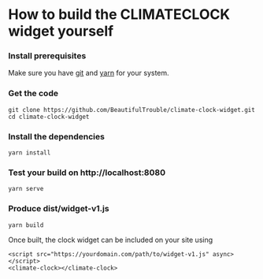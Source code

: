 # How to build the CLIMATECLOCK widget yourself

### Install prerequisites
Make sure you have [git](https://git-scm.com/downloads) and [yarn](https://yarnpkg.com/en/docs/install) for your system.

### Get the code
``` 
git clone https://github.com/BeautifulTrouble/climate-clock-widget.git
cd climate-clock-widget
``` 

### Install the dependencies 
```
yarn install
```

### Test your build on http://localhost:8080
```
yarn serve
```

### Produce dist/widget-v1.js
```
yarn build
```

Once built, the clock widget can be included on your site using 

```  
<script src="https://yourdomain.com/path/to/widget-v1.js" async></script>
<climate-clock></climate-clock>
```  
